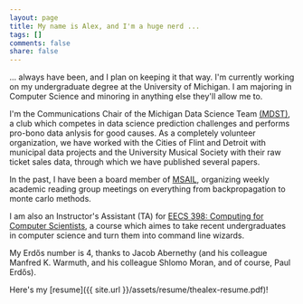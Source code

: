 ```yaml
---
layout: page
title: My name is Alex, and I'm a huge nerd ...
tags: []
comments: false
share: false
---
```


... always have been, and I plan on keeping it that way. I'm currently working
on my undergraduate degree at the University of Michigan. I am majoring in
Computer Science and minoring in anything else they'll allow me to.

I'm the Communications Chair of the Michigan Data Science Team
[(MDST)](midas.umich.edu/mdst), a club which competes in data science
prediction challenges and performs pro-bono data anlysis for good causes. As
a completely volunteer organization, we have worked with the Cities of Flint
and Detroit with municipal data projects and the University Musical Society
with their raw ticket sales data, through which we have published several
papers.

In the past, I have been a board member of [MSAIL](msail.org), organizing
weekly academic reading group meetings on everything from backpropagation to
monte carlo methods.

I am also an Instructor's Assistant (TA) for [EECS 398: Computing for Computer
Scientists](c4cs.github.io), a course which aimes to take recent undergraduates
in computer science and turn them into command line wizards.

My Erdős number is 4, thanks to Jacob Abernethy (and his colleague Manfred K.
Warmuth, and his colleague Shlomo Moran, and of course, Paul Erdős).

Here's my [resume]({{ site.url  }}/assets/resume/thealex-resume.pdf)!

